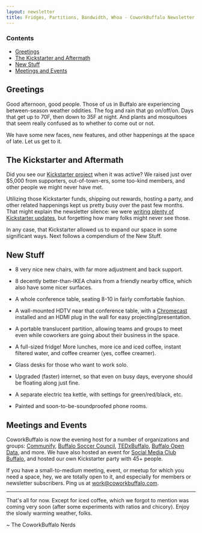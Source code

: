 ```yaml
---
layout: newsletter
title: Fridges, Partitions, Bandwidth, Whoa - CoworkBuffalo Newsletter for April 2014
---
```


### Contents ###

+ [Greetings](#greetings)
+ [The Kickstarter and Aftermath](#kickstarter)
+ [New Stuff](#newstuff)
+ [Meetings and Events](#host)

## <a name="greetings">Greetings</a> ##

Good afternoon, good people. Those of us in Buffalo are experiencing between-season weather oddities. The fog and rain that go on/off/on. Days that get up to 70F, then down to 35F at night. And plants and mosquitoes that seem really confused as to whether to come out or not.

We have some new faces, new features, and other happenings at the space of late. Let us get to it.

## <a name="kickstarter">The Kickstarter and Aftermath</a> ##

Did you see our [Kickstarter project](https://www.kickstarter.com/projects/coworkbuffalo/coworkbuffalo-2-more-space-work-and-community/) when it was active? We raised just over $5,000 from supporters, out-of-town-ers, some too-kind members, and other people we might never have met.

Utilizing those Kickstarter funds, shipping out rewards, hosting a party, and other related happenings kept us pretty busy over the past few months. That might explain the newsletter silence: we were [writing plenty of Kickstarter updates](https://www.kickstarter.com/projects/coworkbuffalo/coworkbuffalo-2-more-space-work-and-community/posts), but forgetting how many folks might never see those.

In any case, that Kickstarter allowed us to expand our space in some significant ways. Next follows a compendium of the New Stuff.

## <a name="newstuff">New Stuff</a> ##

+ 8 very nice new chairs, with far more adjustment and back support.

+ 8 decently better-than-IKEA chairs from a friendly nearby office, which also have some nicer surfaces.

+ A whole conference table, seating 8-10 in fairly comfortable fashion.

+ A wall-mounted HDTV near that conference table, with a [Chromecast](http://www.google.com/intl/en/chrome/devices/chromecast/index.html) installed and an HDMI plug in the wall for easy projecting/presentation.

+ A portable translucent partition, allowing teams and groups to meet even while coworkers are going about their business in the space.

+ A full-sized fridge! More lunches, more ice and iced coffee, instant filtered water, and coffee creamer (yes, coffee creamer).

+ Glass desks for those who want to work solo.

+ Upgraded (faster) internet, so that even on busy days, everyone should be floating along just fine.

+ A separate electric tea kettle, with settings for green/red/black, etc.

+ Painted and soon-to-be-soundproofed phone rooms.

## <a name="host">Meetings and Events</a> ##

CoworkBuffalo is now the evening host for a number of organizations and groups: [Communify](https://www.facebook.com/CommunifyBuffalo), [Buffalo Soccer Council](http://www.buffalosoccercouncil.org/), [TEDxBuffalo](http://tedxbuffalo.com), [Buffalo Open Data](http://buffaloopendata.com/), and more. We have also hosted an event for [Social Media Club Buffalo](http://socialmediaclub.org/chapter/buffalo), and hosted our own Kickstarter party with 45+ people.

If you have a small-to-medium meeting, event, or meetup for which you need a space, hey, we are totally open to it, and especially for members or newsletter subscribers. Ping us at [work@coworkbuffalo.com](mailto:work@coworkbuffalo.com).

***

That's all for now. Except for iced coffee, which we forgot to mention was coming very soon (after some experiments with ratios and chicory). Enjoy the slowly warming weather, folks.

~ The CoworkBuffalo Nerds
